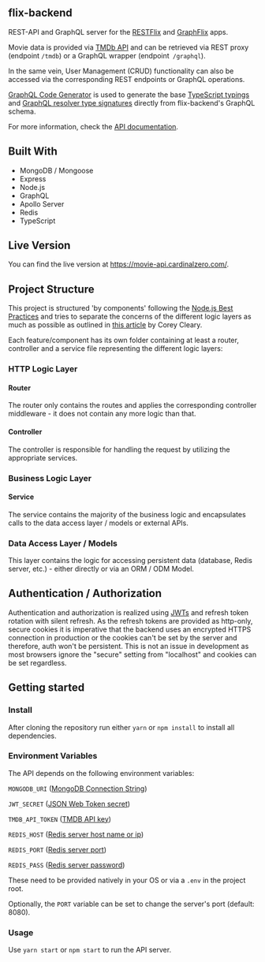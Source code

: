## flix-backend
REST-API and GraphQL server for the [RESTFlix](https://github.com/kimkwanka/RESTFlix) and  [GraphFlix](https://github.com/kimkwanka/GraphFlix) apps.

Movie data is provided via [TMDb API](https://developers.themoviedb.org/3/getting-started/introduction) and can be retrieved via REST proxy (endpoint `/tmdb`) or a GraphQL wrapper (endpoint` /graphql`).

In the same vein, User Management (CRUD) functionality can also be accessed via the corresponding REST endpoints or GraphQL operations.

[GraphQL Code Generator](https://www.graphql-code-generator.com/) is used to generate the base [TypeScript typings](https://www.graphql-code-generator.com/plugins/typescript) and [GraphQL resolver type signatures](https://www.graphql-code-generator.com/plugins/typescript-resolvers) directly from flix-backend's GraphQL schema.

For more information, check the [API documentation](https://movie-api.cardinalzero.com/documentation.html).
## Built With
- MongoDB / Mongoose
- Express
- Node.js
- GraphQL
- Apollo Server
- Redis
- TypeScript

## Live Version
You can find the live version at https://movie-api.cardinalzero.com/.

## Project Structure
This project is structured 'by components' following the [Node.js Best Practices](https://github.com/goldbergyoni/nodebestpractices) and tries to separate the concerns of the different logic layers as much as possible as outlined in [this article](https://www.coreycleary.me/project-structure-for-an-express-rest-api-when-there-is-no-standard-way) by Corey Cleary.

Each feature/component has its own folder containing at least a router, controller and a service file representing the different logic layers:

### HTTP Logic Layer
#### Router
The router only contains the routes and applies the corresponding
controller middleware - it does not contain any more logic than that.

#### Controller
The controller is responsible for handling the request by utilizing the appropriate services.

### Business Logic Layer

#### Service
The service contains the majority of the business logic and encapsulates
calls to the data access layer / models or external APIs.

### Data Access Layer / Models
This layer contains the logic for accessing persistent data (database, Redis server, etc.) - either directly or via an ORM / ODM Model.

## Authentication / Authorization

Authentication and authorization is realized using [JWTs](https://jwt.io/) and refresh token rotation with silent refresh. As the refresh tokens are provided as http-only, secure cookies it is imperative that the backend uses an encrypted HTTPS connection in production or the cookies can't be set by the server and therefore, auth won't be persistent. This is not an issue in development as most browsers ignore the "secure" setting from "localhost" and cookies can be set regardless.

## Getting started

### Install
After cloning the repository run either
``yarn`` or ``npm install`` to install all dependencies.

### Environment Variables
The API depends on the following environment variables:

``MONGODB_URI`` ([MongoDB Connection String](https://docs.mongodb.com/manual/reference/connection-string/))

``JWT_SECRET`` ([JSON Web Token secret](https://jwt.io/introduction))

``TMDB_API_TOKEN`` ([TMDB API key](https://developers.themoviedb.org/3/getting-started/introduction))

``REDIS_HOST`` ([Redis server host name or ip](https://redis.io/topics/rediscli))

``REDIS_PORT`` ([Redis server port](https://redis.io/topics/rediscli))

``REDIS_PASS`` ([Redis server password](https://redis.io/topics/rediscli))

These need to be provided natively in your OS or via a ``.env`` in the project root.

Optionally, the ``PORT`` variable can be set to change the server's port (default: 8080).

### Usage
Use ``yarn start`` or ``npm start`` to run the API server.

